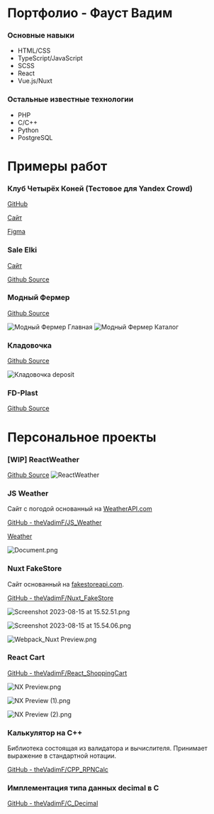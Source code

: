 # Портфолио - Фауст Вадим

### Основные навыки

- HTML/CSS
- TypeScript/JavaScript
- SCSS
- React
- Vue.js/Nuxt

### Остальные известные технологии
- PHP
- C/C++
- Python
- PostgreSQL

# Примеры работ

### Клуб Четырёх Коней (Тестовое для Yandex Crowd)
[GitHub](https://github.com/theVadimF/yandex_crowd_test)

[Сайт](https://thevadimf.github.io/yandex_crowd_test/)

[Figma](https://www.figma.com/design/0xXfupPNU3aZxPqFbmhCKb/%D0%94%D0%B8%D0%B7%D0%B0%D0%B9%D0%BD-%D0%B4%D0%BB%D1%8F-%D0%B2%D0%B5%D1%80%D1%81%D1%82%D0%BA%D0%B8-%7C-%D0%A2%D0%B5%D1%81%D1%82%D0%BE%D0%B2%D1%8B%D0%B9-%D0%BB%D0%B5%D0%BD%D0%B4%D0%B8%D0%BD%D0%B3?m=auto&t=YSOI1kS6QUd2ROFK-1)

### Sale Elki

[Сайт](https://sale-elki.ru/)

[Github Source](https://github.com/theVadimF/sale-elki)

### Модный Фермер

[Github Source](https://github.com/theVadimF/modniyfermer)

![Модный Фермер Главная](assets/mf_index.jpeg)
![Модный Фермер Каталог](assets/mf_catalog.jpeg)

### Кладовочка

[Github Source](https://github.com/theVadimF/kladovochka)

![Кладовочка deposit](assets/kladovochka_deposit.gif)

### FD-Plast

[Github Source](https://github.com/theVadimF/fd-plast)

# Персональное проекты

### [WIP] ReactWeather

[Github Source](https://github.com/theVadimF/ReactWeather)
![ReactWeather](assets/ReactWeather2.jpeg)

### JS Weather

Сайт с погодой основанный на [WeatherAPI.com](http://WeatherAPI.com)

[GitHub - theVadimF/JS_Weather](https://github.com/theVadimF/JS_Weather/tree/main)

[Weather](https://thevadimf.github.io/JS_Weather/)

![Document.png](assets/Document.png)

### Nuxt FakeStore

Сайт основанный на [fakestoreapi.com](https://fakestoreapi.com/).

[GitHub - theVadimF/Nuxt_FakeStore](https://github.com/theVadimF/Nuxt_FakeStore/tree/main)

![Screenshot 2023-08-15 at 15.52.51.png](assets/Screenshot_2023-08-15_at_15.52.51.png)

![Screenshot 2023-08-15 at 15.54.06.png](assets/Screenshot_2023-08-15_at_15.54.06.png)

![Webpack_Nuxt Preview.png](assets/Webpack_Nuxt_Preview.png)

### React Cart

[GitHub - theVadimF/React_ShoppingCart](https://github.com/theVadimF/React_ShoppingCart/tree/main)

![NX Preview.png](assets/NX_Preview.png)

![NX Preview (1).png](assets/NX_Preview_(1).png)

![NX Preview (2).png](assets/NX_Preview_(2).png)

### Калькулятор на C++

Библиотека состоящая из валидатора и вычислителя. Принимает выражение в стандартной нотации.

[GitHub - theVadimF/CPP_RPNCalc](https://github.com/theVadimF/CPP_RPNCalc/tree/main)

### Имплементация типа данных decimal в С

[GitHub - theVadimF/C_Decimal](https://github.com/theVadimF/C_Decimal/tree/main)